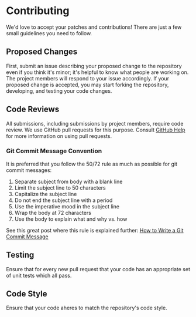 # Contributing

We'd love to accept your patches and contributions! There are just a few small guidelines you
need to follow.

## Proposed Changes

First, submit an issue describing your proposed change to the repository even if you think it's
minor; it's helpful to know what people are working on. The project members will respond
to your issue accordingly. If your proposed change is accepted, you may start forking the
repository, developing, and testing your code changes.

## Code Reviews

All submissions, including submissions by project members, require code review.
We use GitHub pull requests for this purpose. Consult [GitHub Help][github-help]
for more information on using pull requests.

### Git Commit Message Convention

It is preferred that you follow the 50/72 rule as much as possible for git commit messages:

1. Separate subject from body with a blank line
2. Limit the subject line to 50 characters
3. Capitalize the subject line
4. Do not end the subject line with a period
5. Use the imperative mood in the subject line
6. Wrap the body at 72 characters
7. Use the body to explain what and why vs. how

See this great post where this rule is explained further:
[How to Write a Git Commit Message][git-commit-message]

## Testing

Ensure that for every new pull request that your code has an appropriate set of
unit tests which all pass.

## Code Style

Ensure that your code aheres to match the repository's code style.

<!-- Links to spotless formatter tools and code style guides. -->
[git-commit-message]: https://chris.beams.io/posts/git-commit/
[github-help]: https://help.github.com/articles/about-pull-requests/

